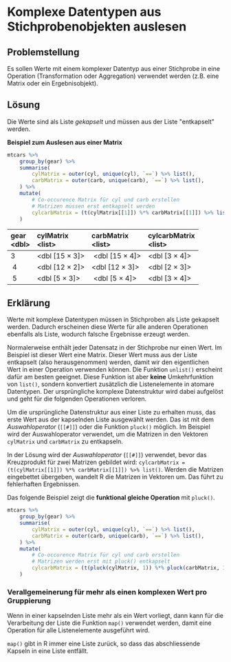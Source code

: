 # Komplexe Datentypen aus Stichprobenobjekten auslesen

## Problemstellung

Es sollen Werte mit einem komplexer Datentyp aus einer Stichprobe in eine Operation (Transformation oder Aggregation) verwendet werden (z.B. eine Matrix oder ein Ergebnisobjekt).

## Lösung

Die Werte sind als Liste *gekapselt* und müssen aus der Liste "entkapselt" werden.

**Beispiel zum Auslesen aus einer Matrix**

```R
mtcars %>% 
    group_by(gear) %>% 
    summarise(
        cylMatrix = outer(cyl, unique(cyl), `==`) %>% list(),
        carbMatrix = outer(carb, unique(carb), `==`) %>% list(), 
    ) %>% 
    mutate(
        # Co-occurence Matrix für cyl und carb erstellen
        # Matrizen müssen erst entkapselt werden
        cylcarbMatrix = (t(cylMatrix[[1]]) %*% carbMatrix[[1]]) %>% list()
    )
```

| gear <br> &lt;dbl> | cylMatrix <br> &lt;list> | carbMatrix <br> &lt;list> |cylcarbMatrix <br> &lt;list> |
| :--- | :--- | :--- | :--- | 
| 3	| &lt;dbl [15 × 3]> | &lt;dbl [15 × 4]> | &lt;dbl [3 × 4]> |
| 4 | &lt;dbl [12 × 2]> | &lt;dbl [12 × 3]> | &lt;dbl [2 × 3]>	|
| 5 | &lt;dbl [5 × 3]> | &lt;dbl [5 × 4]> | &lt;dbl [3 × 4]>	|

## Erklärung

Werte mit komplexe Datentypen müssen in Stichproben als Liste gekapselt werden. Dadurch erscheinen diese Werte für alle anderen Operationen ebenfalls als Liste, wodurch falsche Ergebnisse erzeugt werden. 

Normalerweise enthält jeder Datensatz in der Stichprobe nur einen Wert. Im Beispiel ist dieser Wert eine Matrix. Dieser Wert muss aus der Liste entkapselt (also herausgenommen) werden, damit wir den eigentlichen Wert in einer Operation verwenden können. Die Funktion `unlist()` erscheint dafür am besten geeignet. Diese Funktion ist aber **keine** Umkehrfunktion von `list()`, sondern konvertiert zusätzlich die Listenelemente in atomare Datentypen. Der ursprüngliche komplexe Datenstruktur wird dabei aufgelöst und geht für die folgenden Operationen verloren.

Um die ursprüngliche Datenstruktur aus einer Liste zu erhalten muss, das erste Wert aus der kapselnden Liste ausgewählt werden. Das ist mit dem *Auswahloperator* (`[[#]]`) oder die Funktion `pluck()` möglich. Im Beispiel wird der Auswahloperator verwendet, um die Matrizen in den Vektoren `cylMatrix` und `carbMatrix` zu entkapseln. 

In der Lösung wird der *Auswahloperator* (`[[#]]`) verwendet, bevor das Kreuzprodukt für zwei Matrizen gebildet wird: `cylcarbMatrix = (t(cylMatrix[[1]]) %*% carbMatrix[[1]]) %>% list()`. Werden die Matrizen eingebettet übergeben, wandelt R die Matrizen in Vektoren um. Das führt zu fehlerhaften Ergebnissen.

Das folgende Beispiel zeigt die **funktional gleiche Operation** mit `pluck()`.

```R
mtcars %>% 
    group_by(gear) %>% 
    summarise(
        cylMatrix = outer(cyl, unique(cyl), `==`) %>% list(),
        carbMatrix = outer(carb, unique(carb), `==`) %>% list(), 
    ) %>% 
    mutate(
        # Co-occurence Matrix für cyl und carb erstellen
        # Matrizen werden erst mit pluck() entkapselt
        cylcarbMatrix = (t(pluck(cylMatrix, 1)) %*% pluck(carbMatrix, 1)) %>% list()
    )
```

### Verallgemeinerung für mehr als einen komplexen Wert pro Gruppierung

Wenn in einer kapselnden Liste mehr als ein Wert vorliegt, dann kann für die Verarbeitung der Liste die Funktion `map()` verwendet werden, damit eine Operation für alle Listenelemente ausgeführt wird. 

`map()` gibt in R immer eine Liste zurück, so dass das abschliessende Kapseln in eine Liste entfällt.
